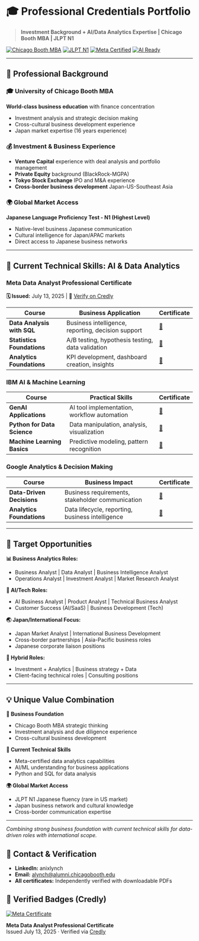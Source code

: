 # 🎓 Professional Credentials Portfolio

> **Investment Background + AI/Data Analytics Expertise | Chicago Booth MBA | JLPT N1**

[![Chicago Booth MBA](https://img.shields.io/badge/MBA-University%20of%20Chicago%20Booth-maroon?style=for-the-badge&logo=graduation-cap)](.)
[![JLPT N1](https://img.shields.io/badge/Japanese-JLPT%20N1%20Master-red?style=for-the-badge&logo=japan)](.)
[![Meta Certified](https://img.shields.io/badge/Meta-Data%20Analyst%20Professional-1877F2?style=for-the-badge&logo=meta)](https://www.credly.com/badges/b3bc1002-6ae8-43dd-a018-b82cef8586e6/public_url)
[![AI Ready](https://img.shields.io/badge/Skills-AI%20%7C%20Data%20Analytics%20%7C%20Investment-blue?style=for-the-badge)](.)

---

## 💼 **Professional Background**

### 🎓 **University of Chicago Booth MBA**
**World-class business education** with finance concentration
- Investment analysis and strategic decision making
- Cross-cultural business development experience
- Japan market expertise (16 years experience)

### 💰 **Investment & Business Experience**
- **Venture Capital** experience with deal analysis and portfolio management
- **Private Equity** background (BlackRock-MGPA)
- **Tokyo Stock Exchange** IPO and M&A experience
- **Cross-border business development** Japan-US-Southeast Asia

### 🌍 **Global Market Access**
**Japanese Language Proficiency Test - N1 (Highest Level)**
- Native-level business Japanese communication
- Cultural intelligence for Japan/APAC markets
- Direct access to Japanese business networks

---

## 🤖 **Current Technical Skills: AI & Data Analytics**

### **Meta Data Analyst Professional Certificate**
**🗓 Issued:** July 13, 2025 | **🔗** [Verify on Credly](https://www.credly.com/badges/b3bc1002-6ae8-43dd-a018-b82cef8586e6/public_url)

| Course | Business Application | Certificate |
|--------|---------------------|-------------|
| **Data Analysis with SQL** | Business intelligence, reporting, decision support | [📄](certificates/coursera/Data_Analysis_Sheets_SQL_Meta_C3V7ZDS2J845.pdf) |
| **Statistics Foundations** | A/B testing, hypothesis testing, data validation | [📄](certificates/coursera/Statistics_Foundations_Meta_18W5WTKQZL5L.pdf) |
| **Analytics Foundations** | KPI development, dashboard creation, insights | [📄](certificates/coursera/Intro_Data_Analytics_Meta_2IYOKGJMCPES.pdf) |

### **IBM AI & Machine Learning**
| Course | Practical Skills | Certificate |
|--------|-----------------|-------------|
| **GenAI Applications** | AI tool implementation, workflow automation | [📄](certificates/coursera/GenAI_Apps_Get_Started_IBM_VUZ45GBH8B7L.pdf) |
| **Python for Data Science** | Data manipulation, analysis, visualization | [📄](certificates/coursera/Python_Data_Science_IBM_9BZ13BA5RR8P.pdf) |
| **Machine Learning Basics** | Predictive modeling, pattern recognition | [📄](certificates/coursera/EDA_Machine_Learning_IBM_3K9PDNHUE9YQ.pdf) |

### **Google Analytics & Decision Making**
| Course | Business Impact | Certificate |
|--------|----------------|-------------|
| **Data-Driven Decisions** | Business requirements, stakeholder communication | [📄](certificates/coursera/Ask_Questions_Make_Decisions_Google_UTYWUATZ8NE2.pdf) |
| **Analytics Foundations** | Data lifecycle, reporting, business intelligence | [📄](certificates/coursera/Foundations_Data_Everywhere_Google_KYJQWUUBYFT4.pdf) |

---

## 🎯 **Target Opportunities**

**📊 Business Analytics Roles:**
- Business Analyst | Data Analyst | Business Intelligence Analyst
- Operations Analyst | Investment Analyst | Market Research Analyst

**🤖 AI/Tech Roles:**
- AI Business Analyst | Product Analyst | Technical Business Analyst  
- Customer Success (AI/SaaS) | Business Development (Tech)

**🌏 Japan/International Focus:**
- Japan Market Analyst | International Business Development
- Cross-border partnerships | Asia-Pacific business roles
- Japanese corporate liaison positions

**💼 Hybrid Roles:**
- Investment + Analytics | Business strategy + Data
- Client-facing technical roles | Consulting positions

---

## 💡 **Unique Value Combination**

**🏦 Business Foundation**
- Chicago Booth MBA strategic thinking
- Investment analysis and due diligence experience
- Cross-cultural business development

**🔧 Current Technical Skills**  
- Meta-certified data analytics capabilities
- AI/ML understanding for business applications
- Python and SQL for data analysis

**🌍 Global Market Access**
- JLPT N1 Japanese fluency (rare in US market)
- Japan business network and cultural knowledge
- Cross-border communication expertise

---

*Combining strong business foundation with current technical skills for data-driven roles with international scope.*

## 🔗 **Contact & Verification**
- **LinkedIn:** anixlynch
- **Email:** alynch@alumni.chicagobooth.edu
- **All certificates:** Independently verified with downloadable PDFs

## 🏅 Verified Badges (Credly)

[![Meta Certificate](https://images.credly.com/size/340x340/images/1e7b6e2a-891e-4a17-8d5d-6849d8208b44/image.png)](https://www.credly.com/badges/b3bc1002-6ae8-43dd-a018-b82cef8586e6/public_url)

**Meta Data Analyst Professional Certificate**  
Issued July 13, 2025 · Verified via [Credly](https://www.credly.com/badges/b3bc1002-6ae8-43dd-a018-b82cef8586e6/public_url)

